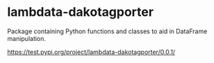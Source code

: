 # lambdata-dakotagporter
Package containing Python functions and classes to aid in DataFrame manipulation.

https://test.pypi.org/project/lambdata-dakotagporter/0.0.1/
